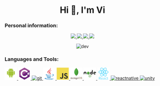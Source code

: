 <h1 align="center">Hi 👋, I'm Vi</h1>
<p align="left">
</p>

<h3 align="left">Personal information:</h3>
<p align="center">
  <a href="https://www.facebook.com/senvi.zz/" alt="Facebook">
    <img src="https://img.icons8.com/fluent/48/000000/facebook-new.png" target="_blank" />
  </a> 
   <a href="https://www.tiktok.com/@vanvi.zz" alt="TikTok">
    <img src="https://img.icons8.com/fluent/48/000000/tiktok.png"/>
  </a> 
  <a href="gmailto:tranvanvi2855@gmail.com" alt="Email">
    <img src="https://img.icons8.com/fluent/48/000000/mailing.png"/>
  </a>
  <a href="https://zalo.me/0826255703" alt="Zalo">
    <img src="https://img.icons8.com/?size=48&id=0m71tmRjlxEe&format=png&color=000000"/>
  </a>
</p>

<p align="center">
  <img src="https://media2.giphy.com/media/v1.Y2lkPTc5MGI3NjExb2NtNDA3d3J4NHR1YnkxaWIzMnZ2NDh0b3k1a2s3N3Q3d2x3N2xuOSZlcD12MV9pbnRlcm5hbF9naWZfYnlfaWQmY3Q9Zw/4KFQL2rzYs1nG/giphy.webp" alt="dev" with="100%"/>
</p>

<h3 align="left">Languages and Tools:</h3>
<p align="left"> <a href="https://developer.android.com" target="_blank" rel="noreferrer"> <img src="https://raw.githubusercontent.com/devicons/devicon/master/icons/android/android-original-wordmark.svg" alt="android" width="40" height="40"/> </a> <a href="https://www.w3schools.com/cs/" target="_blank" rel="noreferrer"> <img src="https://raw.githubusercontent.com/devicons/devicon/master/icons/csharp/csharp-original.svg" alt="csharp" width="40" height="40"/> </a> <a href="https://git-scm.com/" target="_blank" rel="noreferrer"> <img src="https://www.vectorlogo.zone/logos/git-scm/git-scm-icon.svg" alt="git" width="40" height="40"/> </a> <a href="https://www.java.com" target="_blank" rel="noreferrer"> <img src="https://raw.githubusercontent.com/devicons/devicon/master/icons/java/java-original.svg" alt="java" width="40" height="40"/> </a> <a href="https://developer.mozilla.org/en-US/docs/Web/JavaScript" target="_blank" rel="noreferrer"> <img src="https://raw.githubusercontent.com/devicons/devicon/master/icons/javascript/javascript-original.svg" alt="javascript" width="40" height="40"/> </a> <a href="https://www.mongodb.com/" target="_blank" rel="noreferrer"> <img src="https://raw.githubusercontent.com/devicons/devicon/master/icons/mongodb/mongodb-original-wordmark.svg" alt="mongodb" width="40" height="40"/> </a> <a href="https://nodejs.org" target="_blank" rel="noreferrer"> <img src="https://raw.githubusercontent.com/devicons/devicon/master/icons/nodejs/nodejs-original-wordmark.svg" alt="nodejs" width="40" height="40"/> </a> <a href="https://reactjs.org/" target="_blank" rel="noreferrer"> <img src="https://raw.githubusercontent.com/devicons/devicon/master/icons/react/react-original-wordmark.svg" alt="react" width="40" height="40"/> </a> <a href="https://reactnative.dev/" target="_blank" rel="noreferrer"> <img src="https://reactnative.dev/img/header_logo.svg" alt="reactnative" width="40" height="40"/> </a> <a href="https://unity.com/" target="_blank" rel="noreferrer"> <img src="https://www.vectorlogo.zone/logos/unity3d/unity3d-icon.svg" alt="unity" width="40" height="40"/> </a> </p>
